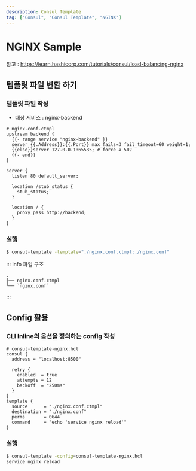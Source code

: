 ```yaml
---
description: Consul Template
tag: ["Consul", "Consul Template", "NGINX"]
---
```


# NGINX Sample

참고 : <https://learn.hashicorp.com/tutorials/consul/load-balancing-nginx>

## 템플릿 파일 변환 하기

### 템플릿 파일 작성

- 대상 서비스 : nginx-backend

```hcl
# nginx.conf.ctmpl
upstream backend {
  {{- range service "nginx-backend" }}
  server {{.Address}}:{{.Port}} max_fails=3 fail_timeout=60 weight=1;
  {{else}}server 127.0.0.1:65535; # force a 502
  {{- end}}
}

server {
  listen 80 default_server;

  location /stub_status {
    stub_status;
  }

  location / {
    proxy_pass http://backend;
  }
}
```

### 실행

```bash
$ consul-template -template="./nginx.conf.ctmpl:./nginx.conf"
```

::: info 파일 구조
```bash:no-line-numbers
.
├── nginx.conf.ctmpl
└── `nginx.conf`
```
:::


## Config 활용

### CLI Inline의 옵션을 정의하는 config 작성

```hcl
# consul-template-nginx.hcl
consul {
  address = "localhost:8500"

  retry {
    enabled  = true
    attempts = 12
    backoff  = "250ms"
  }
}
template {
  source      = "./nginx.conf.ctmpl"
  destination = "./nginx.conf"
  perms       = 0644
  command     = "echo 'service nginx reload'"
}
```

### 실행

```bash
$ consul-template -config=consul-template-nginx.hcl
service nginx reload
```